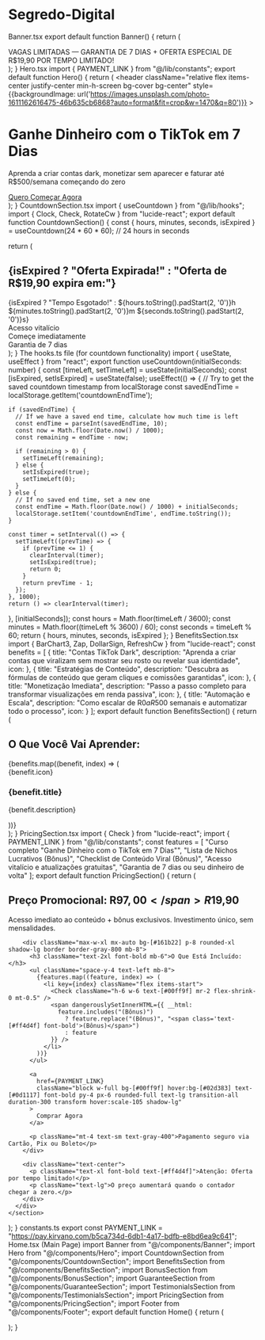 # Segredo-Digital
Banner.tsx
export default function Banner() {
  return (
    <div className="bg-[#ff4d4f] py-3 px-4 text-white text-center font-bold text-sm sm:text-base">
      <div className="container mx-auto">
        VAGAS LIMITADAS — GARANTIA DE 7 DIAS + OFERTA ESPECIAL DE R$19,90 POR TEMPO LIMITADO!
      </div>
    </div>
  );
}
Hero.tsx
import { PAYMENT_LINK } from "@/lib/constants";
export default function Hero() {
  return (
    <header 
      className="relative flex items-center justify-center min-h-screen bg-cover bg-center" 
      style={{backgroundImage: url('https://images.unsplash.com/photo-1611162616475-46b635cb6868?auto=format&fit=crop&w=1470&q=80')}}
    >
      <div className="absolute inset-0 bg-gradient-to-b from-black/75 to-black/85"></div>
      <div className="container mx-auto z-10 px-4">
        <div className="max-w-3xl mx-auto text-center bg-[#0d1117]/80 backdrop-blur-sm p-8 sm:p-10 rounded-xl shadow-xl">
          <h1 className="text-4xl sm:text-5xl md:text-6xl font-extrabold mb-4 text-[#00ff9f] leading-tight">
            Ganhe Dinheiro com o TikTok em 7 Dias
          </h1>
          <p className="text-lg sm:text-xl mb-8 text-[#e6edf3]">
            Aprenda a criar contas dark, monetizar sem aparecer e faturar até R$500/semana começando do zero
          </p>
          <a 
            href={PAYMENT_LINK}
            className="inline-block bg-[#00ff9f] hover:bg-[#02d383] text-[#0d1117] font-bold py-4 px-8 rounded-full text-lg transition-all duration-300 transform hover:scale-105 shadow-lg"
          >
            Quero Começar Agora
          </a>
        </div>
      </div>
    </header>
  );
}
CountdownSection.tsx
import { useCountdown } from "@/lib/hooks";
import { Clock, Check, RotateCw } from "lucide-react";
export default function CountdownSection() {
  const { hours, minutes, seconds, isExpired } = useCountdown(24 * 60 * 60); // 24 hours in seconds
  
  return (
    <section className="bg-[#0d1117] py-12 sm:py-16">
      <div className="container mx-auto px-4 text-center">
        <h2 className="text-2xl sm:text-3xl font-bold text-[#ff4d4f] mb-4">
          {isExpired ? "Oferta Expirada!" : "Oferta de R$19,90 expira em:"}
        </h2>
        <div className="text-3xl sm:text-4xl font-bold text-[#00ff9f]">
          {isExpired ? "Tempo Esgotado!" : ${hours.toString().padStart(2, '0')}h ${minutes.toString().padStart(2, '0')}m ${seconds.toString().padStart(2, '0')}s}
        </div>
        <div className="mt-8 flex flex-col sm:flex-row justify-center items-center gap-6">
          <div className="flex items-center gap-2">
            <Clock className="h-6 w-6 text-[#00ff9f]" />
            <span>Acesso vitalício</span>
          </div>
          <div className="flex items-center gap-2">
            <RotateCw className="h-6 w-6 text-[#00ff9f]" />
            <span>Começe imediatamente</span>
          </div>
          <div className="flex items-center gap-2">
            <Check className="h-6 w-6 text-[#00ff9f]" />
            <span>Garantia de 7 dias</span>
          </div>
        </div>
      </div>
    </section>
  );
}
The hooks.ts file (for countdown functionality)
import { useState, useEffect } from "react";
export function useCountdown(initialSeconds: number) {
  const [timeLeft, setTimeLeft] = useState(initialSeconds);
  const [isExpired, setIsExpired] = useState(false);
  useEffect(() => {
    // Try to get the saved countdown timestamp from localStorage
    const savedEndTime = localStorage.getItem('countdownEndTime');
    
    if (savedEndTime) {
      // If we have a saved end time, calculate how much time is left
      const endTime = parseInt(savedEndTime, 10);
      const now = Math.floor(Date.now() / 1000);
      const remaining = endTime - now;
      
      if (remaining > 0) {
        setTimeLeft(remaining);
      } else {
        setIsExpired(true);
        setTimeLeft(0);
      }
    } else {
      // If no saved end time, set a new one
      const endTime = Math.floor(Date.now() / 1000) + initialSeconds;
      localStorage.setItem('countdownEndTime', endTime.toString());
    }
    
    const timer = setInterval(() => {
      setTimeLeft((prevTime) => {
        if (prevTime <= 1) {
          clearInterval(timer);
          setIsExpired(true);
          return 0;
        }
        return prevTime - 1;
      });
    }, 1000);
    return () => clearInterval(timer);
  }, [initialSeconds]);
  const hours = Math.floor(timeLeft / 3600);
  const minutes = Math.floor((timeLeft % 3600) / 60);
  const seconds = timeLeft % 60;
  return { hours, minutes, seconds, isExpired };
}
BenefitsSection.tsx
import { BarChart3, Zap, DollarSign, RefreshCw } from "lucide-react";
const benefits = [
  {
    title: "Contas TikTok Dark",
    description: "Aprenda a criar contas que viralizam sem mostrar seu rosto ou revelar sua identidade",
    icon: <BarChart3 className="h-6 w-6" />
  },
  {
    title: "Estratégias de Conteúdo",
    description: "Descubra as fórmulas de conteúdo que geram cliques e comissões garantidas",
    icon: <Zap className="h-6 w-6" />
  },
  {
    title: "Monetização Imediata",
    description: "Passo a passo completo para transformar visualizações em renda passiva",
    icon: <DollarSign className="h-6 w-6" />
  },
  {
    title: "Automação e Escala",
    description: "Como escalar de R$0 a R$500 semanais e automatizar todo o processo",
    icon: <RefreshCw className="h-6 w-6" />
  }
];
export default function BenefitsSection() {
  return (
    <section className="bg-[#161b22] py-16 sm:py-20">
      <div className="container mx-auto px-4">
        <h2 className="text-3xl sm:text-4xl font-bold text-center text-[#00ff9f] mb-12">O Que Você Vai Aprender:</h2>
        <div className="grid md:grid-cols-2 gap-8 max-w-4xl mx-auto">
          {benefits.map((benefit, index) => (
            <div key={index} className="bg-[#0d1117] p-6 rounded-lg shadow-lg hover:shadow-xl transition-shadow">
              <div className="flex items-start">
                <div className="mr-4 bg-[#00ff9f]/20 rounded-full p-3 text-[#00ff9f]">
                  {benefit.icon}
                </div>
                <div>
                  <h3 className="text-xl font-semibold mb-2">{benefit.title}</h3>
                  <p className="text-[#e6edf3]/90">{benefit.description}</p>
                </div>
              </div>
            </div>
          ))}
        </div>
      </div>
    </section>
  );
}
PricingSection.tsx
import { Check } from "lucide-react";
import { PAYMENT_LINK } from "@/lib/constants";
const features = [
  "Curso completo \"Ganhe Dinheiro com o TikTok em 7 Dias\"",
  "Lista de Nichos Lucrativos (Bônus)",
  "Checklist de Conteúdo Viral (Bônus)",
  "Acesso vitalício e atualizações gratuitas",
  "Garantia de 7 dias ou seu dinheiro de volta"
];
export default function PricingSection() {
  return (
    <section className="bg-[#0d1117] py-16">
      <div className="container mx-auto px-4 text-center">
        <h2 className="text-4xl sm:text-5xl font-bold mb-4 text-[#00ff9f]">
          Preço Promocional: <span className="text-[#ff4d4f] line-through mr-2">R$97,00</span> R$19,90
        </h2>
        <p className="text-xl max-w-3xl mx-auto mb-8">
          Acesso imediato ao conteúdo + bônus exclusivos. Investimento único, sem mensalidades.
        </p>
        
        <div className="max-w-xl mx-auto bg-[#161b22] p-8 rounded-xl shadow-lg border border-gray-800 mb-8">
          <h3 className="text-2xl font-bold mb-6">O Que Está Incluído:</h3>
          <ul className="space-y-4 text-left mb-8">
            {features.map((feature, index) => (
              <li key={index} className="flex items-start">
                <Check className="h-6 w-6 text-[#00ff9f] mr-2 flex-shrink-0 mt-0.5" />
                <span dangerouslySetInnerHTML={{ __html: 
                  feature.includes("(Bônus)") 
                    ? feature.replace("(Bônus)", "<span class='text-[#ff4d4f] font-bold'>(Bônus)</span>") 
                    : feature 
                }} />
              </li>
            ))}
          </ul>
          
          <a 
            href={PAYMENT_LINK} 
            className="block w-full bg-[#00ff9f] hover:bg-[#02d383] text-[#0d1117] font-bold py-4 px-6 rounded-full text-lg transition-all duration-300 transform hover:scale-105 shadow-lg"
          >
            Comprar Agora
          </a>
          
          <p className="mt-4 text-sm text-gray-400">Pagamento seguro via Cartão, Pix ou Boleto</p>
        </div>
        
        <div className="text-center">
          <p className="text-xl font-bold text-[#ff4d4f]">Atenção: Oferta por tempo limitado!</p>
          <p className="text-lg">O preço aumentará quando o contador chegar a zero.</p>
        </div>
      </div>
    </section>
  );
}
constants.ts
export const PAYMENT_LINK = "https://pay.kirvano.com/b5ca734d-6db1-4a17-bdfb-e8bd6ea9c641";
Home.tsx (Main Page)
import Banner from "@/components/Banner";
import Hero from "@/components/Hero";
import CountdownSection from "@/components/CountdownSection";
import BenefitsSection from "@/components/BenefitsSection";
import BonusSection from "@/components/BonusSection";
import GuaranteeSection from "@/components/GuaranteeSection";
import TestimonialsSection from "@/components/TestimonialsSection";
import PricingSection from "@/components/PricingSection";
import Footer from "@/components/Footer";
export default function Home() {
  return (
    <div className="font-sans bg-[#0d1117] text-[#e6edf3] antialiased min-h-screen">
      <Banner />
      <Hero />
      <CountdownSection />
      <BenefitsSection />
      <BonusSection />
      <GuaranteeSection />
      <TestimonialsSection />
      <PricingSection />
      <Footer />
    </div>
  );
}
